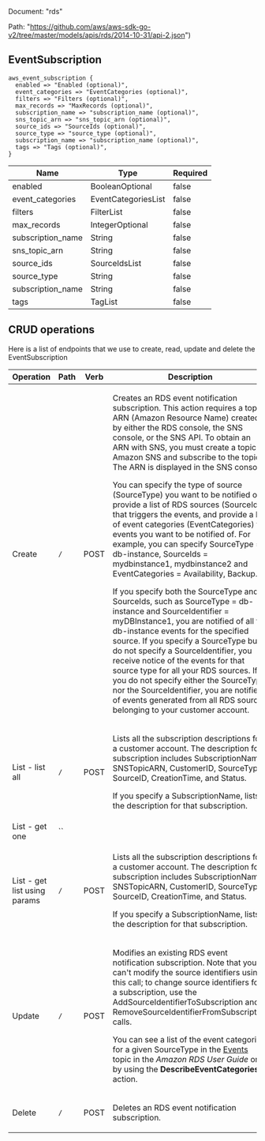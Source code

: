 Document: "rds"


Path: "https://github.com/aws/aws-sdk-go-v2/tree/master/models/apis/rds/2014-10-31/api-2.json")

## EventSubscription



```puppet
aws_event_subscription {
  enabled => "Enabled (optional)",
  event_categories => "EventCategories (optional)",
  filters => "Filters (optional)",
  max_records => "MaxRecords (optional)",
  subscription_name => "subscription_name (optional)",
  sns_topic_arn => "sns_topic_arn (optional)",
  source_ids => "SourceIds (optional)",
  source_type => "source_type (optional)",
  subscription_name => "subscription_name (optional)",
  tags => "Tags (optional)",
}
```

| Name        | Type           | Required       |
| ------------- | ------------- | ------------- |
|enabled | BooleanOptional | false |
|event_categories | EventCategoriesList | false |
|filters | FilterList | false |
|max_records | IntegerOptional | false |
|subscription_name | String | false |
|sns_topic_arn | String | false |
|source_ids | SourceIdsList | false |
|source_type | String | false |
|subscription_name | String | false |
|tags | TagList | false |



## CRUD operations

Here is a list of endpoints that we use to create, read, update and delete the EventSubscription

| Operation | Path | Verb | Description | OperationID |
| ------------- | ------------- | ------------- | ------------- | ------------- |
|Create|`/`|POST|<p>Creates an RDS event notification subscription. This action requires a topic ARN (Amazon Resource Name) created by either the RDS console, the SNS console, or the SNS API. To obtain an ARN with SNS, you must create a topic in Amazon SNS and subscribe to the topic. The ARN is displayed in the SNS console.</p> <p>You can specify the type of source (SourceType) you want to be notified of, provide a list of RDS sources (SourceIds) that triggers the events, and provide a list of event categories (EventCategories) for events you want to be notified of. For example, you can specify SourceType = db-instance, SourceIds = mydbinstance1, mydbinstance2 and EventCategories = Availability, Backup.</p> <p>If you specify both the SourceType and SourceIds, such as SourceType = db-instance and SourceIdentifier = myDBInstance1, you are notified of all the db-instance events for the specified source. If you specify a SourceType but do not specify a SourceIdentifier, you receive notice of the events for that source type for all your RDS sources. If you do not specify either the SourceType nor the SourceIdentifier, you are notified of events generated from all RDS sources belonging to your customer account.</p>|CreateEventSubscription|
|List - list all|`/`|POST|<p>Lists all the subscription descriptions for a customer account. The description for a subscription includes SubscriptionName, SNSTopicARN, CustomerID, SourceType, SourceID, CreationTime, and Status.</p> <p>If you specify a SubscriptionName, lists the description for that subscription.</p>|DescribeEventSubscriptions|
|List - get one|``||||
|List - get list using params|`/`|POST|<p>Lists all the subscription descriptions for a customer account. The description for a subscription includes SubscriptionName, SNSTopicARN, CustomerID, SourceType, SourceID, CreationTime, and Status.</p> <p>If you specify a SubscriptionName, lists the description for that subscription.</p>|DescribeEventSubscriptions|
|Update|`/`|POST|<p>Modifies an existing RDS event notification subscription. Note that you can't modify the source identifiers using this call; to change source identifiers for a subscription, use the <a>AddSourceIdentifierToSubscription</a> and <a>RemoveSourceIdentifierFromSubscription</a> calls.</p> <p>You can see a list of the event categories for a given SourceType in the <a href="http://docs.aws.amazon.com/AmazonRDS/latest/UserGuide/USER_Events.html">Events</a> topic in the <i>Amazon RDS User Guide</i> or by using the <b>DescribeEventCategories</b> action.</p>|ModifyEventSubscription|
|Delete|`/`|POST|<p>Deletes an RDS event notification subscription.</p>|DeleteEventSubscription|
